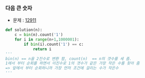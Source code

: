 ### 다음 큰 숫자

- 문제 : [12911](https://programmers.co.kr/learn/courses/30/lessons/12911)

~~~python
def solution(n):
    c = bin(n).count('1')
    for i in range(n+1,1000001):
        if bin(i).count('1') == c:
            return i
'''
bin(n) == n을 2진수로 변환 함, count(n)  == n의 갯수를 세 줌.
1에서 부터 순회를 하면서 이진수로 1의 갯수가 같은 가장 작은 수를 찾아 줌
=> 앞에서 부터 순회하니까 가장 먼저 조건에 걸리는 수가 작은수
'''
~~~

